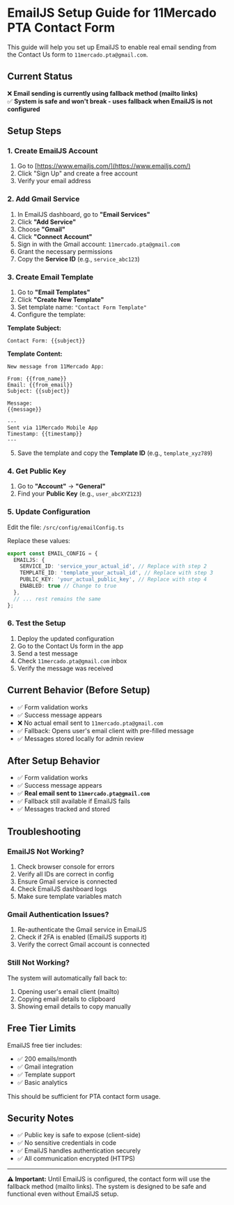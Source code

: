 # EmailJS Setup Guide for 11Mercado PTA Contact Form

This guide will help you set up EmailJS to enable real email sending from the Contact Us form to `11mercado.pta@gmail.com`.

## Current Status

❌ **Email sending is currently using fallback method (mailto links)**  
✅ **System is safe and won't break - uses fallback when EmailJS is not configured**

## Setup Steps

### 1. Create EmailJS Account

1. Go to [https://www.emailjs.com/](https://www.emailjs.com/)
2. Click "Sign Up" and create a free account
3. Verify your email address

### 2. Add Gmail Service

1. In EmailJS dashboard, go to **"Email Services"**
2. Click **"Add Service"**
3. Choose **"Gmail"** 
4. Click **"Connect Account"**
5. Sign in with the Gmail account: `11mercado.pta@gmail.com`
6. Grant the necessary permissions
7. Copy the **Service ID** (e.g., `service_abc123`)

### 3. Create Email Template

1. Go to **"Email Templates"**
2. Click **"Create New Template"**
3. Set template name: `"Contact Form Template"`
4. Configure the template:

**Template Subject:**
```
Contact Form: {{subject}}
```

**Template Content:**
```
New message from 11Mercado App:

From: {{from_name}}
Email: {{from_email}}
Subject: {{subject}}

Message:
{{message}}

---
Sent via 11Mercado Mobile App
Timestamp: {{timestamp}}
---
```

5. Save the template and copy the **Template ID** (e.g., `template_xyz789`)

### 4. Get Public Key

1. Go to **"Account"** → **"General"** 
2. Find your **Public Key** (e.g., `user_abcXYZ123`)

### 5. Update Configuration

Edit the file: `/src/config/emailConfig.ts`

Replace these values:
```typescript
export const EMAIL_CONFIG = {
  EMAILJS: {
    SERVICE_ID: 'service_your_actual_id', // Replace with step 2
    TEMPLATE_ID: 'template_your_actual_id', // Replace with step 3  
    PUBLIC_KEY: 'your_actual_public_key', // Replace with step 4
    ENABLED: true // Change to true
  },
  // ... rest remains the same
};
```

### 6. Test the Setup

1. Deploy the updated configuration
2. Go to the Contact Us form in the app
3. Send a test message
4. Check `11mercado.pta@gmail.com` inbox
5. Verify the message was received

## Current Behavior (Before Setup)

- ✅ Form validation works
- ✅ Success message appears
- ❌ No actual email sent to `11mercado.pta@gmail.com`  
- ✅ Fallback: Opens user's email client with pre-filled message
- ✅ Messages stored locally for admin review

## After Setup Behavior

- ✅ Form validation works
- ✅ Success message appears  
- ✅ **Real email sent to `11mercado.pta@gmail.com`**
- ✅ Fallback still available if EmailJS fails
- ✅ Messages tracked and stored

## Troubleshooting

### EmailJS Not Working?

1. Check browser console for errors
2. Verify all IDs are correct in config
3. Ensure Gmail service is connected
4. Check EmailJS dashboard logs
5. Make sure template variables match

### Gmail Authentication Issues?

1. Re-authenticate the Gmail service in EmailJS
2. Check if 2FA is enabled (EmailJS supports it)
3. Verify the correct Gmail account is connected

### Still Not Working?

The system will automatically fall back to:
1. Opening user's email client (mailto)
2. Copying email details to clipboard  
3. Showing email details to copy manually

## Free Tier Limits

EmailJS free tier includes:
- ✅ 200 emails/month
- ✅ Gmail integration
- ✅ Template support
- ✅ Basic analytics

This should be sufficient for PTA contact form usage.

## Security Notes

- ✅ Public key is safe to expose (client-side)
- ✅ No sensitive credentials in code
- ✅ EmailJS handles authentication securely
- ✅ All communication encrypted (HTTPS)

---

**⚠️ Important:** Until EmailJS is configured, the contact form will use the fallback method (mailto links). The system is designed to be safe and functional even without EmailJS setup.